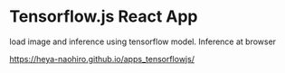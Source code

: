 # Tensorflow.js React App
load image and inference using tensorflow model.
Inference at browser

https://heya-naohiro.github.io/apps_tensorflowjs/